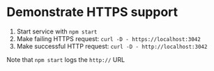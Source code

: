 # Demonstrate HTTPS support

1. Start service with `npm start`
2. Make failing HTTPS request: `curl -D - https://localhost:3042`
3. Make successful HTTP request: `curl -D - http://localhost:3042`

Note that `npm start` logs the `http://` URL
